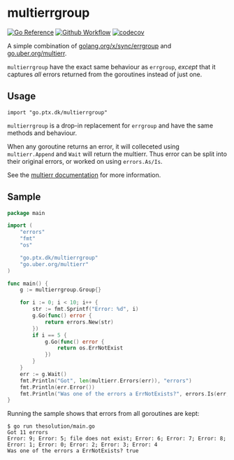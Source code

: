 # multierrgroup

[![Go Reference](https://pkg.go.dev/badge/go.ptx.dk/multierrgroup.svg)](https://pkg.go.dev/go.ptx.dk/multierrgroup)
[![Github Workflow](https://github.com/ptxmac/multierrgroup/actions/workflows/go.yml/badge.svg)](https://github.com/ptxmac/multierrgroup/actions/workflows/go.yml)
[![codecov](https://codecov.io/gh/ptxmac/multierrgroup/branch/master/graph/badge.svg)](https://codecov.io/gh/ptxmac/multierrgroup)

A simple combination of [golang.org/x/sync/errgroup](https://pkg.go.dev/golang.org/x/sync/errgroup) and
[go.uber.org/multierr](https://pkg.go.dev/go.uber.org/multierr).

`multierrgroup` have the exact same behaviour as `errgroup`,
_except_ that it captures _all_ errors returned from the goroutines instead of just one.

## Usage

`import "go.ptx.dk/multierrgroup"`

`multierrgroup` is a drop-in replacement for `errgroup` and have the same methods and behaviour.

When any goroutine returns an error, it will colleceted using `multierr.Append` and `Wait` will return the multierr.
Thus error can be split into their original errors, or worked on using `errors.As/Is`.

See the [multierr documentation](https://pkg.go.dev/go.uber.org/multierr) for more information.

## Sample

```go
package main

import (
	"errors"
	"fmt"
	"os"

	"go.ptx.dk/multierrgroup"
	"go.uber.org/multierr"
)

func main() {
	g := multierrgroup.Group{}

	for i := 0; i < 10; i++ {
		str := fmt.Sprintf("Error: %d", i)
		g.Go(func() error {
			return errors.New(str)
		})
		if i == 5 {
			g.Go(func() error {
				return os.ErrNotExist
			})
		}
	}
	err := g.Wait()
	fmt.Println("Got", len(multierr.Errors(err)), "errors")
	fmt.Println(err.Error())
	fmt.Println("Was one of the errors a ErrNotExists?", errors.Is(err, os.ErrNotExist))
}
```

Running the sample shows that errors from all goroutines are kept:

```
$ go run thesolution/main.go
Got 11 errors
Error: 9; Error: 5; file does not exist; Error: 6; Error: 7; Error: 8; Error: 1; Error: 0; Error: 2; Error: 3; Error: 4
Was one of the errors a ErrNotExists? true
```
